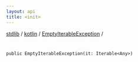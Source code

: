 ```yaml
---
layout: api
title: <init>
---
```

[stdlib](../../index.md) / [kotlin](../index.md) / [EmptyIterableException](index.md) / [<init>](_init_.md)

# <init>

```
public EmptyIterableException(it: Iterable<Any>)
```
